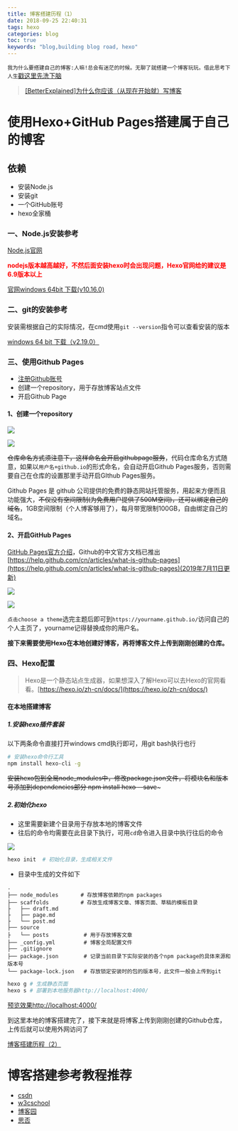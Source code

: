 ```yaml
---
title: 博客搭建历程（1）
date: 2018-09-25 22:40:31
tags: hexo
categories: blog
toc: true
keywords: "blog,building blog road, hexo"
---
```


`我为什么要搭建自己的博客:人嘛!总会有迷茫的时候。无聊了就搭建一个博客玩玩。借此思考下人生`[戳这里先洗下脑](https://zhuanlan.zhihu.com/p/19743861?columnSlug=cnfeat)

>[[BetterExplained]为什么你应该（从现在开始就）写博客](http://mindhacks.cn/2009/02/15/why-you-should-start-blogging-now/)

# 使用Hexo+GitHub Pages搭建属于自己的博客

## 依赖

* 安装Node.js
* 安装git
* 一个GitHub账号
* hexo全家桶

<!-- more -->

### 一、Node.js安装参考

[Node.js官网](http://nodejs.cn/)

**<font color="red">nodejs版本越高越好，不然后面安装hexo时会出现问题，Hexo官网给的建议是6.9版本以上</font>**

[官网windows 64bit 下载(v10.16.0)](https://npm.taobao.org/mirrors/node/v10.16.0/node-v10.16.0-x64.msi)

### 二、git的安装参考

安装需根据自己的实际情况，在cmd使用`git --version`指令可以查看安装的版本

[windows 64 bit 下载（v2.19.0）](https://github.com/git-for-windows/git/releases/download/v2.19.0.windows.1/Git-2.19.0-64-bit.exe)

### 三、使用Github Pages

* [注册Github账号](https://github.com/)
* 创建一个repository，用于存放博客站点文件
* 开启Github Page

#### 1、创建一个repository

![](https://img.vim-cn.com/0b/d84ec69ee51d0ea78240bde231d2e6f827db22.png)

![](https://img.vim-cn.com/57/523b9522e73a662cb39060489ef61f3a559b47.png)

~~仓库命名方式须注意下，这样命名会开启githubpage服务~~，代码仓库命名方式随意，如果以`用户名+github.io`的形式命名，会自动开启Github Pages服务，否则需要自己在仓库的设置那里手动开启GIthub Pages服务。

Github Pages 是 github 公司提供的免费的静态网站托管服务，用起来方便而且功能强大，~~不仅没有空间限制(为免费用户提供了500M空间)，还可以绑定自己的域名~~，1GB空间限制（个人博客够用了），每月带宽限制100GB，自由绑定自己的域名。

#### 2、开启GitHub Pages

[GitHub Pages官方介绍](https://pages.github.com/)，Github的中文官方文档已推出[https://help.github.com/cn/articles/what-is-github-pages](https://help.github.com/cn/articles/what-is-github-pages)(2019年7月11日更新)

![](https://img.vim-cn.com/88/218b90bc2b18ccf6cc7f5a51b77409fcf273a8.png)

![](https://img.vim-cn.com/40/fe0f7b5ff242c5aa99afa0f0c82b3ddde0dc31.png)

`点击choose a theme`选完主题后即可到`https://yourname.github.io/`访问自己的个人主页了，yourname记得替换成你的用户名。

**接下来需要使用Hexo在本地创建好博客，再将博客文件上传到刚刚创建的仓库。**

### 四、Hexo配置

>Hexo是一个静态站点生成器，如果想深入了解Hexo可以去Hexo的官网看看。[https://hexo.io/zh-cn/docs/](https://hexo.io/zh-cn/docs/)

#### 在本地搭建博客

##### 1.安装hexo插件套装

以下两条命令直接打开windows cmd执行即可，用git bash执行也行

```bash
# 安装hexo命令行工具
npm install hexo-cli -g
```


~~安装hexo包到全局node_modules中，修改package.json文件，将模块名和版本号添加到dependencies部分
npm install hexo --save~~~


##### 2.初始化hexo

- 这里需要新建个目录用于存放本地的博客文件
- 往后的命令均需要在此目录下执行，可用`cd`命令进入目录中执行往后的命令

![](https://img.vim-cn.com/2a/5a136fa1d0a4c187856395924455de40c626eb.gif)

```bash
hexo init  # 初始化目录，生成相关文件
```

- 目录中生成的文件如下

```
.
├── node_modules       # 存放博客依赖的npm packages
├── scaffolds          # 存放生成博客文章、博客页面、草稿的模板目录
├   ├── draft.md
├   ├── page.md
├   └── post.md
├── source
├   └── posts           # 用于存放博客文章
├── _config.yml         # 博客全局配置文件
├── .gitignore
├── package.json        # 记录当前目录下实际安装的各个npm package的具体来源和版本号
└── package-lock.json   # 存放锁定安装时的包的版本号，此文件一般会上传到git
```

```bash
hexo g # 生成静态页面
hexo s # 部署到本地服务器http://localhost:4000/
```

[预览效果http://localhost:4000/](http://localhost:4000/)

到这里本地的博客搭建完了，接下来就是将博客上传到刚刚创建的Github仓库，上传后就可以使用外网访问了

[博客搭建历程（2）](/2018/09/25/博客搭建历程（2）/)


# 博客搭建参考教程推荐

- [csdn](https://blog.csdn.net/gdutxiaoxu/article/details/53576018)
- [w3cschool](https://m.w3cschool.cn/hexo_blog/hexo_blog-tvpu244e.html)
- [博客园](https://www.cnblogs.com/jackyroc/p/7681938.html)
- [思否](https://segmentfault.com/a/1190000004947261)
